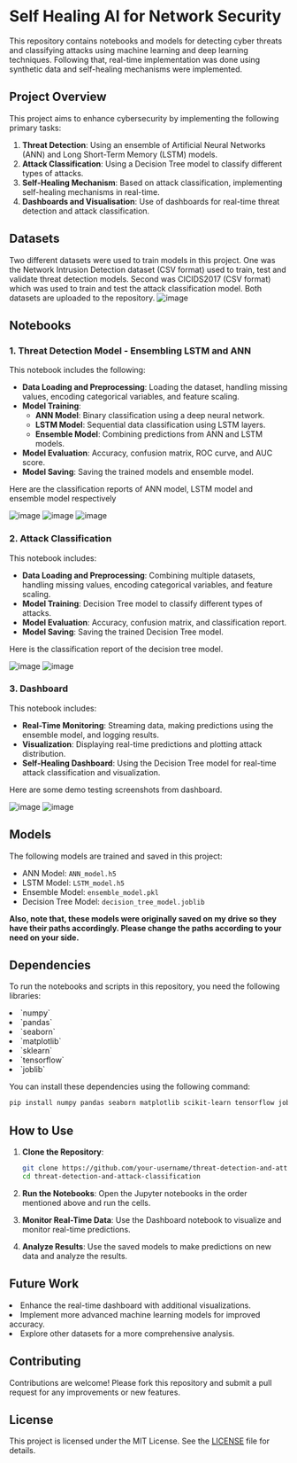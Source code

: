  # Self Healing AI for Network Security
This repository contains notebooks and models for detecting cyber threats and classifying attacks using machine learning and deep learning techniques. Following that, real-time implementation was done using synthetic data and self-healing mechanisms were implemented. 

## Project Overview

This project aims to enhance cybersecurity by implementing the following primary tasks:

1. **Threat Detection**: Using an ensemble of Artificial Neural Networks (ANN) and Long Short-Term Memory (LSTM) models.
2. **Attack Classification**: Using a Decision Tree model to classify different types of attacks.
3. **Self-Healing Mechanism**: Based on attack classification, implementing self-healing mechanisms in real-time.
4. **Dashboards and Visualisation**: Use of dashboards for real-time threat detection and attack classification. 

## Datasets
Two different datasets were used to train models in this project. One was the Network Intrusion Detection dataset (CSV format) used to train, test and validate threat detection models. Second was CICIDS2017 (CSV format) which was used to train and test the attack classification model. Both datasets are uploaded to the repository.
![image](https://github.com/user-attachments/assets/8706d2eb-df12-4c2d-b3ed-4405081d069f)


## Notebooks

### 1. Threat Detection Model - Ensembling LSTM and ANN
This notebook includes the following:
- **Data Loading and Preprocessing**: Loading the dataset, handling missing values, encoding categorical variables, and feature scaling.
- **Model Training**:
  - **ANN Model**: Binary classification using a deep neural network.
  - **LSTM Model**: Sequential data classification using LSTM layers.
  - **Ensemble Model**: Combining predictions from ANN and LSTM models.
- **Model Evaluation**: Accuracy, confusion matrix, ROC curve, and AUC score.
- **Model Saving**: Saving the trained models and ensemble model.

Here are the classification reports of ANN model, LSTM model and ensemble model respectively

![image](https://github.com/user-attachments/assets/ae5ad346-5776-4c5e-8ad0-edd5ca0e5fb4) ![image](https://github.com/user-attachments/assets/56b24994-dec2-4033-953c-752fce4df83b) ![image](https://github.com/user-attachments/assets/a3014a3b-3e2c-4d5d-bc11-eb36afa006c8)




### 2. Attack Classification
This notebook includes:
- **Data Loading and Preprocessing**: Combining multiple datasets, handling missing values, encoding categorical variables, and feature scaling.
- **Model Training**: Decision Tree model to classify different types of attacks.
- **Model Evaluation**: Accuracy, confusion matrix, and classification report.
- **Model Saving**: Saving the trained Decision Tree model.

Here is the classification report of the decision tree model.

![image](https://github.com/user-attachments/assets/3e407aa3-7ae3-4cd9-b8db-92150997ec8c)
![image](https://github.com/user-attachments/assets/f55db7aa-6a5c-46cf-bfcd-b01cd12854e8)



### 3. Dashboard
This notebook includes:
- **Real-Time Monitoring**: Streaming data, making predictions using the ensemble model, and logging results.
- **Visualization**: Displaying real-time predictions and plotting attack distribution.
- **Self-Healing Dashboard**: Using the Decision Tree model for real-time attack classification and visualization.

Here are some demo testing screenshots from dashboard.

![image](https://github.com/user-attachments/assets/cc1dea09-dc1c-4ff6-9eec-eff8bc04253b) ![image](https://github.com/user-attachments/assets/803f1761-2e6d-4ee8-ae1e-b0f5bc9ceae4)



## Models

The following models are trained and saved in this project:
- ANN Model: `ANN_model.h5`
- LSTM Model: `LSTM_model.h5`
- Ensemble Model: `ensemble_model.pkl`
- Decision Tree Model: `decision_tree_model.joblib`

**Also, note that, these models were originally saved on my drive so they have their paths accordingly. Please change the paths according to your need on your side.**

## Dependencies

To run the notebooks and scripts in this repository, you need the following libraries:
<li> `numpy` </li> 
<li>  `pandas`</li> 
<li>  `seaborn`</li> 
<li>  `matplotlib`</li> 
<li>  `sklearn`</li> 
<li>  `tensorflow`</li> 
<li>  `joblib` </li> 

You can install these dependencies using the following command:

```bash
pip install numpy pandas seaborn matplotlib scikit-learn tensorflow joblib
```

## How to Use

1. **Clone the Repository**:
   ```bash
   git clone https://github.com/your-username/threat-detection-and-attack-classification.git
   cd threat-detection-and-attack-classification
   ```

2. **Run the Notebooks**: Open the Jupyter notebooks in the order mentioned above and run the cells.

3. **Monitor Real-Time Data**: Use the Dashboard notebook to visualize and monitor real-time predictions.

4. **Analyze Results**: Use the saved models to make predictions on new data and analyze the results.

## Future Work

<li> Enhance the real-time dashboard with additional visualizations. </li>
<li> Implement more advanced machine learning models for improved accuracy. </li>
<li> Explore other datasets for a more comprehensive analysis.</li>

## Contributing

Contributions are welcome! Please fork this repository and submit a pull request for any improvements or new features.

## License

This project is licensed under the MIT License. See the [LICENSE](LICENSE) file for details.




